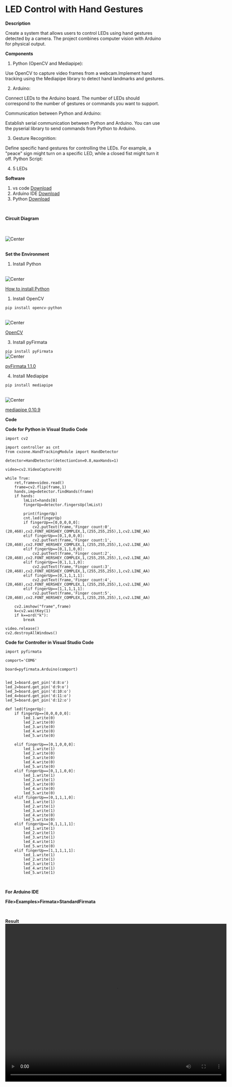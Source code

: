 # LED Control with Hand Gestures

**Description**

Create a system that allows users to control LEDs using hand gestures detected by a camera. The project combines computer vision with Arduino for physical output.

**Components**

1. Python (OpenCV and Mediapipe):

Use OpenCV to capture video frames from a webcam.Implement hand tracking using the Mediapipe library to detect hand landmarks and gestures.

2. Arduino:

Connect LEDs to the Arduino board. The number of LEDs should correspond to the number of gestures or commands you want to support.

Communication between Python and Arduino:

Establish serial communication between Python and Arduino. You can use the pyserial library to send commands from Python to Arduino.

3. Gesture Recognition:

Define specific hand gestures for controlling the LEDs. For example, a "peace" sign might turn on a specific LED, while a closed fist might turn it off.
Python Script:

4. 5 LEDs

**Software**

1. vs code [Download](https://code.visualstudio.com/download)
2. Arduino IDE [Download](https://www.arduino.cc/en/software)
3. Python [Download](https://www.python.org/)

<br>

**Circuit Diagram**

<br>

<br>
<img src="PM\IPA\led\diagram.png" alt="Center">
<br>

<br>

**Set the Environment**

1. Install Python <br>
  
<br>
<img src="PM\IPA\led\1.png" alt="Center">
<br>

[How to install Python](https://realpython.com/installing-python/) 
<br>

1. Install OpenCV <br>

```pip install opencv-python``` <br>

<br>
<img src="PM\IPA\led\2.png" alt="Center">
<br>

[OpenCV](https://pypi.org/project/opencv-python/)
<br>

3. Install pyFirmata <br>

```pip install pyFirmata```
<br>
<img src="PM\IPA\led\3.png" alt="Center">
<br>

[pyFirmata 1.1.0](https://pypi.org/project/pyFirmata/)

4. Install Mediapipe <br>
  
```pip install mediapipe``` <br>

<br>
<img src="PM\IPA\led\4.png" alt="Center">
<br>

[mediapipe 0.10.9](https://pypi.org/project/mediapipe/)

**Code**

**Code for Python in Visual Studio Code**

``````
import cv2

import controller as cnt
from cvzone.HandTrackingModule import HandDetector

detector=HandDetector(detectionCon=0.8,maxHands=1)

video=cv2.VideoCapture(0)

while True:
    ret,frame=video.read()
    frame=cv2.flip(frame,1)
    hands,img=detector.findHands(frame)
    if hands:
        lmList=hands[0]
        fingerUp=detector.fingersUp(lmList)

        print(fingerUp)
        cnt.led(fingerUp)
        if fingerUp==[0,0,0,0,0]:
            cv2.putText(frame,'Finger count:0',(20,460),cv2.FONT_HERSHEY_COMPLEX,1,(255,255,255),1,cv2.LINE_AA)
        elif fingerUp==[0,1,0,0,0]:
            cv2.putText(frame,'Finger count:1',(20,460),cv2.FONT_HERSHEY_COMPLEX,1,(255,255,255),1,cv2.LINE_AA)    
        elif fingerUp==[0,1,1,0,0]:
            cv2.putText(frame,'Finger count:2',(20,460),cv2.FONT_HERSHEY_COMPLEX,1,(255,255,255),1,cv2.LINE_AA)
        elif fingerUp==[0,1,1,1,0]:
            cv2.putText(frame,'Finger count:3',(20,460),cv2.FONT_HERSHEY_COMPLEX,1,(255,255,255),1,cv2.LINE_AA)
        elif fingerUp==[0,1,1,1,1]:
            cv2.putText(frame,'Finger count:4',(20,460),cv2.FONT_HERSHEY_COMPLEX,1,(255,255,255),1,cv2.LINE_AA)
        elif fingerUp==[1,1,1,1,1]:
            cv2.putText(frame,'Finger count:5',(20,460),cv2.FONT_HERSHEY_COMPLEX,1,(255,255,255),1,cv2.LINE_AA) 

    cv2.imshow("frame",frame)
    k=cv2.waitKey(1)
    if k==ord("k"):
        break

video.release()
cv2.destroyAllWindows()
``````

**Code for Controller in Visual Studio Code**

``````
import pyfirmata

comport='COM6'

board=pyfirmata.Arduino(comport)


led_1=board.get_pin('d:8:o')
led_2=board.get_pin('d:9:o')
led_3=board.get_pin('d:10:o')
led_4=board.get_pin('d:11:o')
led_5=board.get_pin('d:12:o')

def led(fingerUp):
    if fingerUp==[0,0,0,0,0]:
        led_1.write(0)
        led_2.write(0)
        led_3.write(0)
        led_4.write(0)
        led_5.write(0)

    elif fingerUp==[0,1,0,0,0]:
        led_1.write(1)
        led_2.write(0)
        led_3.write(0)
        led_4.write(0)
        led_5.write(0)
    elif fingerUp==[0,1,1,0,0]:
        led_1.write(1)
        led_2.write(1)
        led_3.write(0)
        led_4.write(0)
        led_5.write(0)    
    elif fingerUp==[0,1,1,1,0]:
        led_1.write(1)
        led_2.write(1)
        led_3.write(1)
        led_4.write(0)
        led_5.write(0)
    elif fingerUp==[0,1,1,1,1]:
        led_1.write(1)
        led_2.write(1)
        led_3.write(1)
        led_4.write(1)
        led_5.write(0)
    elif fingerUp==[1,1,1,1,1]:
        led_1.write(1)
        led_2.write(1)
        led_3.write(1)
        led_4.write(1)
        led_5.write(1)

``````

<br>

**For Arduino IDE**
<br>

**File>Examples>Firmata>StandardFirmata**

<br>

**Result**
<br>
<video width="700" height="500" controls>
  <source src="PM\IPA\led\led1.mp4" type="video/mp4">
  <source src="led.ogg" type="video/ogg">
  Your browser does not support the video tag.
</video>



<!-- 
# Control Arduino Using Processing

<br> 

## Hardware components

* Arduino
* Breadboard (generic)	
* LED
* 240 Ohm Resistor
* Jumper wires◊

<br>

## Software apps and online services
* Arduino IDE
* Processing

## What is Processing?
<br>
Processing is a flexible software sketchbook and a language for learning how to code within the context of the visual arts. Processing is very useful platform for hobbyists, researchers, students for learning and prototyping. Some of the features are:

1. Free and open source
2. For all platforms (GNU/Linux, Mac OS X, Windows, Android, and ARM)
3. Well documented
4. Many libraries
5. Good community
6. Arduino IDE
   
<br>

**Processing IDE**

To download Processing go here: [Processing Download](https://processing.org/download)


<br>
<img src="PM/IPA/led/pic1.jpg"style="float: center;" width=700 height=500 >
<br>
<br>
<img src="PM/IPA/led/pic2.jpg" style="float: center;" width=700 height=500 >
<br> 

There are many libraries for different applications. You can also install some extra libraries manually or directly from the menu.

To install new library from menu, go to: Sketch -> Import Library... -> Add Library...

<br>
<img src="PM/IPA/led/pic3.jpg" style="float: center;" width=700 height=500 >
<br> 

But at the moment we are interested only in GUI design. And there is a very nice library called ControlP5 is available to create our project. controlP5 is a library written by Andreas Schlegel for the programming environment Processing. To add ControlP5 library to Processing just follow the add library process and search for ControlP5 and then click on install. Now you are ready to create your GUI application.

<br>
<img src="PM/IPA/led/pic4.jpg" style="float: center;" width=700 height=500 >
<br> 

Once you have installed ControlP5, start with creating simple window. See the video down below to get basic idea how to create window and add buttons to the window.
Next step is to write a Arduino sketch. Write a code in such a way that when Arduino receives any character over serial port, it performs some particular task. For example

```
     if(val == 'r'){           //if r received 
     digitalWrite(11, HIGH); //turn on pin 11 (red led in our case) 
     } 
```

So when Arduino receives char 'r', it sets pin 11 to High. Please check the codes in code section below to get exact idea.Now comes the Processing part. There is a Serial library in the Processing and we can use that to read and write to the serial port. So what we do now is we assign a function to each of the buttons to send some character to serial port, so when you press any button, it send particular char to the serial port. For example suppose we have a button called red, when you press button red it sends char 'r' to the serial port.

 ```
    void red(){ 
    port.write('r'); 
    } 
 ```   

 At the other end, Arduino receives that char 'r' and according to the received char it changes state of the pins.
Please check the code, so you can get exact idea how to add buttons and assign functions to the buttons.Code is in the Code section. There you will find code for both, Arduino and Processing. First compile and upload the Arduino sketch to the arduino and then run Processing sketch.

## Components and Circuit

<br>
<img src="PM/IPA/led/pic5.jpg" style="float: center;" width=700 height=500 >
<br> 

Processing window will be look like following if you use code provided below.
<br>
<img src="PM/IPA/led/pic6.jpg" style="float: center;" width=700 height=500 >
<br> 

## Code

**Arduino Code**

```


  void setup() {
  pinMode(10, OUTPUT);   
  pinMode(11, OUTPUT);  
  pinMode(12, OUTPUT);
  pinMode(13, OUTPUT);

  Serial.begin(9600);    //start serial communication @9600 bps
  }

void loop(){
  
  if(Serial.available()){  //id data is available to read

    char val = Serial.read();

    if(val == 'r'){       //if r received
      digitalWrite(11, HIGH); //turn on red led
      }
    if(val == 'b'){       //if b received
      digitalWrite(10, HIGH); //turn on blue led
      }
    if(val == 'y'){       //if y received
      digitalWrite(12, HIGH); //turn on yellow led
      }
     if(val == 'w'){       //if w received
      digitalWrite(13, HIGH); //turn on yellow led
      }
    if(val == 'f'){   
      digitalWrite(13, LOW);//if f received
      digitalWrite(11, LOW); //turn off all led
      digitalWrite(12, LOW);
      digitalWrite(10, LOW);
      
      }      
    }
  }

```

**Processing code**

```
import controlP5.*; //import ControlP5 library
import processing.serial.*;

Serial port;

ControlP5 cp5; //create ControlP5 object
PFont font;

void setup(){ //same as arduino program

  size(300, 450);    //window size, (width, height)
  
  printArray(Serial.list());   //prints all available serial ports
  
  port = new Serial(this, "COM3", 9600);  //i have connected arduino to com3, it would be different in linux and mac os
  
  //lets add buton to empty window
  
  cp5 = new ControlP5(this);
  font = createFont("calibri light bold", 20);    // custom fonts for buttons and title
  
  cp5.addButton("red")     //"red" is the name of button
    .setPosition(100, 50)  //x and y coordinates of upper left corner of button
    .setSize(120, 70)      //(width, height)
    .setFont(font)
  ;   

  cp5.addButton("yellow")     //"yellow" is the name of button
    .setPosition(100, 150)  //x and y coordinates of upper left corner of button
    .setSize(120, 70)      //(width, height)
    .setFont(font)
  ;

  cp5.addButton("blue")     //"blue" is the name of button
    .setPosition(100, 250)  //x and y coordinates of upper left corner of button
    .setSize(120, 70)      //(width, height)
    .setFont(font)
  ;
  
  cp5.addButton("alloff")     //"alloff" is the name of button
    .setPosition(100, 350)  //x and y coordinates of upper left corner of button
    .setSize(120, 70)      //(width, height)
    .setFont(font)
  ;
}

void draw(){  //same as loop in arduino

  background(150, 0 , 150); // background color of window (r, g, b) or (0 to 255)
  
  //lets give title to our window
  fill(0, 255, 0);               //text color (r, g, b)
  textFont(font);
  text("LED CONTROL", 80, 30);  // ("text", x coordinate, y coordinat)
}

//lets add some functions to our buttons
//so whe you press any button, it sends perticular char over serial port

void red(){
  port.write('r');
}

void yellow(){
  port.write('y');
}

void blue(){
  port.write('b');
}

void alloff(){
  port.write('f');
}
```

## Result
<br>
<img src="PM/IPA/led/pic7.jpg" style="float: center;" width=700 height=500 >
<br> 

<br>
<video width="700" height="500" controls>
  <source src="PM/IPA/led/vdo.mp4" type="video/mp4">
  <source src="PM/IPA/led/vdo.ogg" type="video/ogg">
</video>
<br> -->



